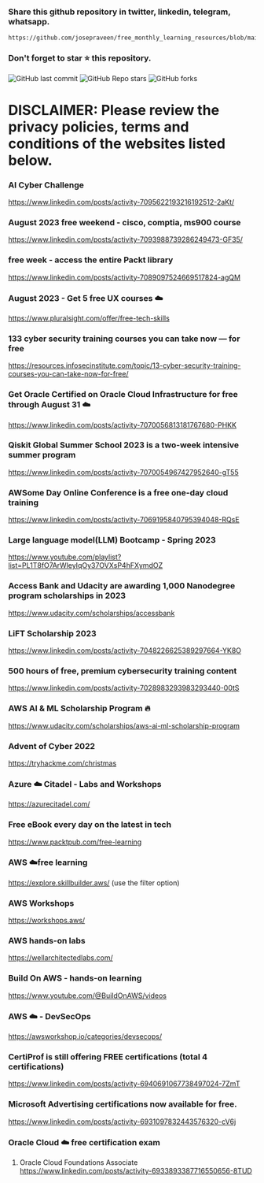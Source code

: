 ### Share this github repository in twitter, linkedin, telegram, whatsapp. 
```
https://github.com/josepraveen/free_monthly_learning_resources/blob/main/resources/readme.md
```

### Don't forget to star ⭐ this repository. 

![GitHub last commit](https://img.shields.io/github/last-commit/josepraveen/free_monthly_learning_resources) ![GitHub Repo stars](https://img.shields.io/github/stars/josepraveen/free_monthly_learning_resources?style=social) ![GitHub forks](https://img.shields.io/github/forks/josepraveen/free_monthly_learning_resources?style=social)


# DISCLAIMER: Please review the privacy policies, terms and conditions of the websites listed below.

### AI Cyber Challenge
https://www.linkedin.com/posts/activity-7095622193216192512-2aKt/

### August 2023 free weekend - cisco, comptia, ms900 course
https://www.linkedin.com/posts/activity-7093988739286249473-GF35/

### free week - access the entire Packt library
https://www.linkedin.com/posts/activity-7089097524669517824-agQM 

### August 2023 - Get 5 free UX courses :cloud:
https://www.pluralsight.com/offer/free-tech-skills

### 133 cyber security training courses you can take now — for free
https://resources.infosecinstitute.com/topic/13-cyber-security-training-courses-you-can-take-now-for-free/

### Get Oracle Certified on Oracle Cloud Infrastructure for free through August 31 :cloud:
https://www.linkedin.com/posts/activity-7070056813181767680-PHKK

### Qiskit Global Summer School 2023 is a two-week intensive summer program
https://www.linkedin.com/posts/activity-7070054967427952640-gT55

### AWSome Day Online Conference is a free one-day cloud training
https://www.linkedin.com/posts/activity-7069195840795394048-RQsE

### Large language model(LLM) Bootcamp - Spring 2023
https://www.youtube.com/playlist?list=PL1T8fO7ArWleyIqOy37OVXsP4hFXymdOZ

### Access Bank and Udacity are awarding 1,000 Nanodegree program scholarships in 2023
https://www.udacity.com/scholarships/accessbank

### LiFT Scholarship 2023
https://www.linkedin.com/posts/activity-7048226625389297664-YK8O

### 500 hours of free, premium cybersecurity training content
https://www.linkedin.com/posts/activity-7028983293983293440-00tS

### AWS AI & ML Scholarship Program 🔥
https://www.udacity.com/scholarships/aws-ai-ml-scholarship-program

### Advent of Cyber 2022
https://tryhackme.com/christmas

### Azure :cloud: Citadel - Labs and Workshops
https://azurecitadel.com/
 
### Free eBook every day on the latest in tech 
https://www.packtpub.com/free-learning

### AWS :cloud:free learning
https://explore.skillbuilder.aws/ (use the filter option)

### AWS Workshops
https://workshops.aws/

### AWS hands-on labs
https://wellarchitectedlabs.com/

### Build On AWS - hands-on learning
https://www.youtube.com/@BuildOnAWS/videos

### AWS :cloud: - DevSecOps 
https://awsworkshop.io/categories/devsecops/

### CertiProf is still offering FREE certifications (total 4 certifications)
https://www.linkedin.com/posts/activity-6940691067738497024-7ZmT

### Microsoft Advertising certifications now available for free. 
https://www.linkedin.com/posts/activity-6931097832443576320-cV6j

### Oracle Cloud :cloud: free certification exam 
1) Oracle Cloud Foundations Associate 
https://www.linkedin.com/posts/activity-6933893387716550656-8TUD

  
